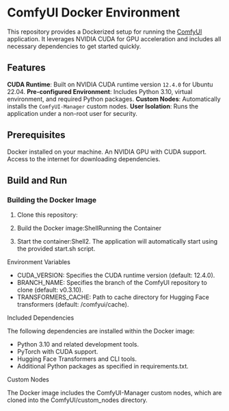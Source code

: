 # ComfyUI Docker Environment

This repository provides a Dockerized setup for running the [ComfyUI](https://github.com/comfyanonymous/ComfyUI) application. It leverages NVIDIA CUDA for GPU acceleration and includes all necessary dependencies to get started quickly.

## Features

 **CUDA Runtime**: Built on NVIDIA CUDA runtime version `12.4.0` for Ubuntu 22.04.
 **Pre-configured Environment**: Includes Python 3.10, virtual environment, and required Python packages.
 **Custom Nodes**: Automatically installs the `ComfyUI-Manager` custom nodes.
 **User Isolation**: Runs the application under a non-root user for security.

## Prerequisites

 Docker installed on your machine.
 An NVIDIA GPU with CUDA support.
 Access to the internet for downloading dependencies.

## Build and Run

### Building the Docker Image

1. Clone this repository:
2. Build the Docker image:ShellRunning the Container

1. Start the container:Shell2. The application will automatically start using the provided start.sh script.

Environment Variables

- CUDA_VERSION: Specifies the CUDA runtime version (default: 12.4.0).
- BRANCH_NAME: Specifies the branch of the ComfyUI repository to clone (default: v0.3.10).
- TRANSFORMERS_CACHE: Path to cache directory for Hugging Face transformers (default: /comfyui/cache).

Included Dependencies

The following dependencies are installed within the Docker image:

- Python 3.10 and related development tools.
- PyTorch with CUDA support.
- Hugging Face Transformers and CLI tools.
- Additional Python packages as specified in requirements.txt.

Custom Nodes

The Docker image includes the ComfyUI-Manager custom nodes, which are cloned into the ComfyUI/custom_nodes directory.